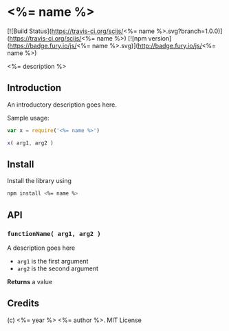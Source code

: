 # <%= name %>

[![Build Status](https://travis-ci.org/scijs/<%= name %>.svg?branch=1.0.0)](https://travis-ci.org/scijs/<%= name %>) [![npm version](https://badge.fury.io/js/<%= name %>.svg)](http://badge.fury.io/js/<%= name %>)

<%= description %>


## Introduction

An introductory description goes here.

Sample usage:


```javascript
var x = require('<%= name %>')

x( arg1, arg2 )
```


## Install

Install the library using 

```sh
npm install <%= name %>
```


## API

### `functionName( arg1, arg2 )`
A description goes here

* `arg1` is the first argument
* `arg2` is the second argument

**Returns** a value


## Credits

(c) <%= year %> <%= author %>. MIT License
